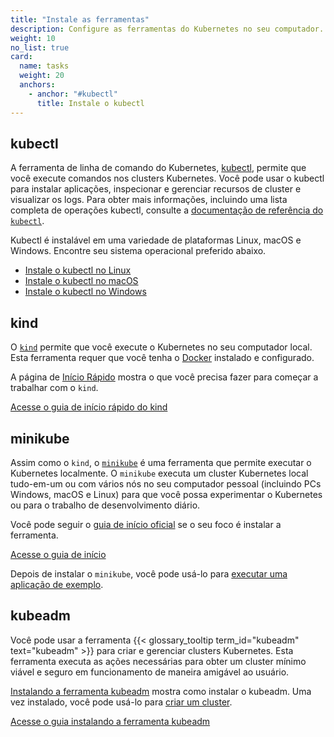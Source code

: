 ```yaml
---
title: "Instale as ferramentas"
description: Configure as ferramentas do Kubernetes no seu computador.
weight: 10
no_list: true
card:
  name: tasks
  weight: 20
  anchors:
    - anchor: "#kubectl"
      title: Instale o kubectl
---
```


## kubectl

<!-- overview -->
A ferramenta de linha de comando do Kubernetes, [kubectl](/docs/reference/kubectl/kubectl/),
permite que você execute comandos nos clusters Kubernetes.
Você pode usar o kubectl para instalar aplicações, inspecionar e gerenciar recursos
de cluster e visualizar os logs.
Para obter mais informações, incluindo uma lista completa de operações kubectl,
consulte a [documentação de referência do `kubectl`](/docs/reference/kubectl/).

Kubectl é instalável em uma variedade de plataformas Linux, macOS e Windows.
Encontre seu sistema operacional preferido abaixo.

- [Instale o kubectl no Linux](/docs/tasks/tools/install-kubectl-linux)
- [Instale o kubectl no macOS](/docs/tasks/tools/install-kubectl-macos)
- [Instale o kubectl no Windows](/docs/tasks/tools/install-kubectl-windows)

## kind

O [`kind`](https://kind.sigs.k8s.io/) permite que você execute o Kubernetes no
seu computador local. Esta ferramenta requer que você tenha o
[Docker](https://docs.docker.com/get-docker/) instalado e configurado.

A página de [Início Rápido](https://kind.sigs.k8s.io/docs/user/quick-start/) mostra
o que você precisa fazer para começar a trabalhar com o `kind`.

<a class="btn btn-primary" href="https://kind.sigs.k8s.io/docs/user/quick-start/" role="button" aria-label="Acesse o guia de início rápido do kind">Acesse o guia de início rápido do kind</a>

## minikube

Assim como o `kind`, o [`minikube`](https://minikube.sigs.k8s.io/) é uma ferramenta
que permite executar o Kubernetes localmente. O `minikube` executa um cluster Kubernetes
local tudo-em-um ou com vários nós no seu computador pessoal
(incluindo PCs Windows, macOS e Linux) para que você possa experimentar o Kubernetes
ou para o trabalho de desenvolvimento diário.

Você pode seguir o [guia de início oficial](https://minikube.sigs.k8s.io/docs/start/)
se o seu foco é instalar a ferramenta.

<a class="btn btn-primary" href="https://minikube.sigs.k8s.io/docs/start/" role="button" aria-label="Acesse o guia de início">Acesse o guia de início</a>

Depois de instalar o `minikube`, você pode usá-lo para [executar uma aplicação de exemplo](/pt-br/docs/tutorials/hello-minikube/).

## kubeadm

Você pode usar a ferramenta {{< glossary_tooltip term_id="kubeadm" text="kubeadm" >}}
para criar e gerenciar clusters Kubernetes. Esta ferramenta executa as ações necessárias
para obter um cluster mínimo viável e seguro em funcionamento de maneira amigável ao usuário.

[Instalando a ferramenta kubeadm](/pt-br/docs/setup/production-environment/tools/kubeadm/install-kubeadm/) mostra como instalar o kubeadm.
Uma vez instalado, você pode usá-lo para [criar um cluster](/docs/setup/production-environment/tools/kubeadm/create-cluster-kubeadm/).

<a class="btn btn-primary" href="/pt-br/docs/setup/production-environment/tools/kubeadm/install-kubeadm/" role="button" aria-label="Acesse o guia instalando a ferramenta kubeadm">Acesse o guia instalando a ferramenta kubeadm</a>
